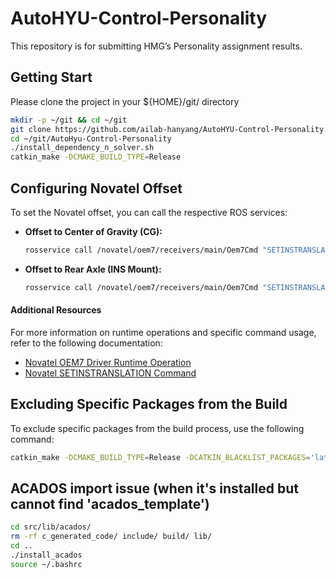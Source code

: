 # AutoHYU-Control-Personality
This repository is for submitting HMG’s Personality assignment results.

## Getting Start
Please clone the project in your ${HOME}/git/ directory

```bash
mkdir -p ~/git && cd ~/git
git clone https://github.com/ailab-hanyang/AutoHYU-Control-Personality.git
cd ~/git/AutoHyu-Control-Personality
./install_dependency_n_solver.sh
catkin_make -DCMAKE_BUILD_TYPE=Release
```

## Configuring Novatel Offset
To set the Novatel offset, you can call the respective ROS services:

- **Offset to Center of Gravity (CG):**
  ```bash
  rosservice call /novatel/oem7/receivers/main/Oem7Cmd "SETINSTRANSLATION USER 1.5 0.0 0.0 0.1 0.0 0.0 IMUBODY"
  ```
  
- **Offset to Rear Axle (INS Mount):**
  ```bash
  rosservice call /novatel/oem7/receivers/main/Oem7Cmd "SETINSTRANSLATION USER 0.0 0.0 0.0 0.0 0.0 0.0 IMUBODY"
  ```

#### Additional Resources
For more information on runtime operations and specific command usage, refer to the following documentation:

- [Novatel OEM7 Driver Runtime Operation](https://wiki.ros.org/novatel_oem7_driver/runtime_operation)
- [Novatel SETINSTRANSLATION Command](https://docs.novatel.com/OEM7/Content/SPAN_Commands/SETINSTRANSLATION.htm?tocpath=Commands%20%2526%20Logs%7CCommands%7CSPAN%20Commands%7C_____23)

## Excluding Specific Packages from the Build
To exclude specific packages from the build process, use the following command:
```bash
catkin_make -DCMAKE_BUILD_TYPE=Release -DCATKIN_BLACKLIST_PACKAGES='lateral_control;longitudinal_control;'
```

## ACADOS import issue (when it's installed but cannot find 'acados_template')
```bash
cd src/lib/acados/
rm -rf c_generated_code/ include/ build/ lib/
cd ..
./install_acados
source ~/.bashrc
```
